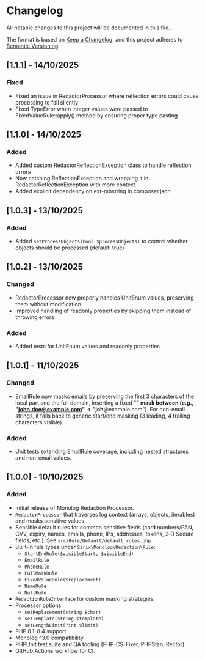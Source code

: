 # Changelog

All notable changes to this project will be documented in this file.

The format is based on [Keep a Changelog](https://keepachangelog.com/en/1.0.0/),
and this project adheres to [Semantic Versioning](https://semver.org/spec/v2.0.0.html).


## [1.1.1] - 14/10/2025

### Fixed
- Fixed an issue in RedactorProcessor where reflection errors could cause processing to fail silently
- Fixed TypeError when integer values were passed to FixedValueRule::apply() method by ensuring proper type casting


## [1.1.0] - 14/10/2025

### Added
- Added custom RedactorReflectionException class to handle reflection errors
- Now catching ReflectionException and wrapping it in RedactorReflectionException with more context
- Added explicit dependency on ext-mbstring in composer.json


## [1.0.3] - 13/10/2025

### Added
- Added `setProcessObjects(bool $processObjects)` to control whether objects should be processed (default: true)


## [1.0.2] - 13/10/2025

### Changed
- RedactorProcessor now properly handles UnitEnum values, preserving them without modification
- Improved handling of readonly properties by skipping them instead of throwing errors

### Added
- Added tests for UnitEnum values and readonly properties


## [1.0.1] - 11/10/2025

### Changed
- EmailRule now masks emails by preserving the first 3 characters of the local part and the full domain, inserting a fixed "****" mask between (e.g., "john.doe@example.com" → "joh****@example.com"). For non-email strings, it falls back to generic start/end masking (3 leading, 4 trailing characters visible).

### Added
- Unit tests extending EmailRule coverage, including nested structures and non-email values.


## [1.0.0] - 10/10/2025

### Added
- Initial release of Monolog Redaction Processor.
- `RedactorProcessor` that traverses log context (arrays, objects, iterables) and masks sensitive values.
- Sensible default rules for common sensitive fields (card numbers/PAN, CVV, expiry, names, emails, phone, IPs, addresses, tokens, 3‑D Secure fields, etc.). See `src/Rule/Default/default_rules.php`.
- Built‑in rule types under `Sirix\Monolog\Redaction\Rule`:
  - `StartEndRule($visibleStart, $visibleEnd)`
  - `EmailRule`
  - `PhoneRule`
  - `FullMaskRule`
  - `FixedValueRule($replacement)`
  - `NameRule`
  - `NullRule`
- `RedactionRuleInterface` for custom masking strategies.
- Processor options:
  - `setReplacement(string $char)`
  - `setTemplate(string $template)`
  - `setLengthLimit(?int $limit)`
- PHP 8.1–8.4 support.
- Monolog ^3.0 compatibility.
- PHPUnit test suite and QA tooling (PHP-CS-Fixer, PHPStan, Rector). 
- GitHub Actions workflow for CI.
